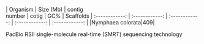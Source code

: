 | Organism | Size (Mb) | contig<br>number | cotig | GC% | Scaffolds 
| :------------: | :------------: |  :------------: | :------------: | :------------: | 
|Nymphaea colorata|409|

PacBio RSII single-molecule real-time (SMRT) sequencing technology
<!--stackedit_data:
eyJoaXN0b3J5IjpbMjEyNjA1NjYyMiwxMzU2MTg0MjUxLC0xNT
M0MjcyMTgxLDE0OTUxMDU0MjAsLTIwMzc1Mjc0MiwtMTUwNDMz
NDExMywtNjQ2NDg1NDMxLDQ5NzgxODgxMF19
-->